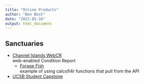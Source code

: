 ```yaml
---
title: "Online Products"
author: "Ben Best"
date: "2022-05-16"
output: html_document
---
```





## Sanctuaries
- [Channel Islands WebCR](https://noaa-onms.github.io/cinms)\
  web-enabled Condition Report
  - [Forage Fish](https://noaa-onms.github.io/cinms/modals/forage-assemblage.html)\
  example of using calcofi4r functions that pull from the API
- [UCSB Student Capstone](https://shiny.calcofi.io/capstone)
